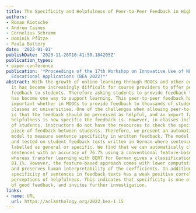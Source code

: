 ```yaml
---
title: The Specificity and Helpfulness of Peer-to-Peer Feedback in Higher Education
authors:
- Roman Rietsche
- Andrew Caines
- Cornelius Schramm
- Dominik Pfütze
- Paula Buttery
date: '2022-01-01'
publishDate: '2023-11-26T10:41:50.184205Z'
publication_types:
- paper-conference
publication: '*Proceedings of the 17th Workshop on Innovative Use of NLP for Building
  Educational Applications (BEA 2022)*'
abstract: With the growth of online learning through MOOCs and other educational applications,
  it has become increasingly difficult for course providers to offer personalized
  feedback to students. Therefore asking students to provide feedback to each other
  has become one way to support learning. This peer-to-peer feedback has become increasingly
  important whether in MOOCs to provide feedback to thousands of students or in large-scale
  classes at universities. One of the challenges when allowing peer-to-peer feedback
  is that the feedback should be perceived as helpful, and an import factor determining
  helpfulness is how specific the feedback is. However, in classes including thousands
  of students, instructors do not have the resources to check the specificity of every
  piece of feedback between students. Therefore, we present an automatic classification
  model to measure sentence specificity in written feedback. The model was trained
  and tested on student feedback texts written in German where sentences have been
  labelled as general or specific. We find that we can automatically classify the
  sentences with an accuracy of 76.7% using a conventional feature-based approach,
  whereas transfer learning with BERT for German gives a classification accuracy of
  81.1%. However, the feature-based approach comes with lower computational costs
  and preserves human interpretability of the coefficients. In addition we show that
  specificity of sentences in feedback texts has a weak positive correlation with
  perceptions of helpfulness. This indicates that specificity is one of the ingredients
  of good feedback, and invites further investigation.
links:
- name: URL
  url: https://aclanthology.org/2022.bea-1.15
---
```


